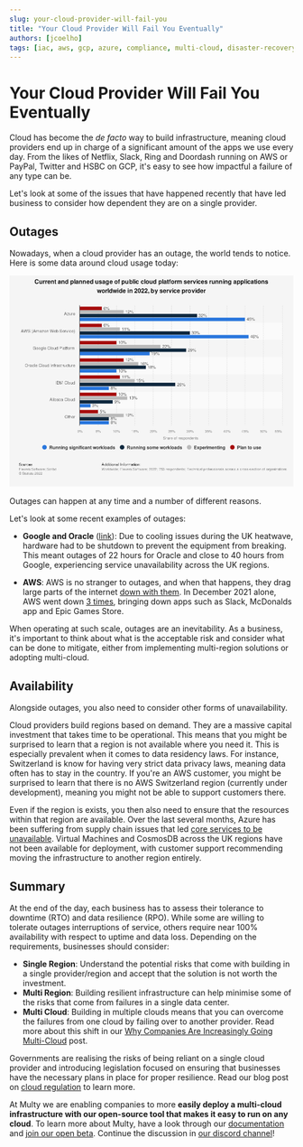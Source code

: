 ```yaml
---
slug: your-cloud-provider-will-fail-you
title: "Your Cloud Provider Will Fail You Eventually"
authors: [jcoelho]
tags: [iac, aws, gcp, azure, compliance, multi-cloud, disaster-recovery]
---
```


# Your Cloud Provider Will Fail You Eventually

Cloud has become the _de facto_ way to build infrastructure, meaning cloud providers end up in charge of a significant amount of the apps we use every day. From the likes of Netflix, Slack, Ring and Doordash running on AWS or PayPal, Twitter and HSBC on GCP, it's easy to see how impactful a failure of any type can be.

Let's look at some of the issues that have happened recently that have led business to consider how dependent they are on a single provider.

<!--truncate-->

## Outages

Nowadays, when a cloud provider has an outage, the world tends to notice. Here is some data around cloud usage today:

<div class="text--center" >

<div style={{display: 'block',marginLeft: 'auto',marginRight: 'auto',width: '80%'}}>

![cloud_usage](./cloud_usage.png)

</div>

</div>

Outages can happen at any time and a number of different reasons. 

Let's look at some recent examples of outages:
- **Google and Oracle** ([link](https://www.theregister.com/2022/07/19/google_oracle_cloud/)): Due to cooling issues during the UK heatwave, hardware had to be shutdown to prevent the equipment from breaking. This meant outages of 22 hours for Oracle and close to 40 hours from Google, experiencing service unavailability across the UK regions. 

- **AWS**: AWS is no stranger to outages, and when that happens, they drag large parts of the internet [down with them](https://www.techradar.com/news/aws-is-down-and-taken-whole-chunks-of-the-internet-with-it). In December 2021 alone, AWS went down [3 times](https://www.zdnet.com/article/aws-suffers-third-outage-of-the-month/), bringing down apps such as Slack, McDonalds app and Epic Games Store.

When operating at such scale, outages are an inevitability. As a business, it's important to think about what is the acceptable risk and consider what can be done to mitigate, either from implementing multi-region solutions or adopting multi-cloud.

## Availability

Alongside outages, you also need to consider other forms of unavailability.

Cloud providers build regions based on demand. They are a massive capital investment that takes time to be operational. This means that you might be surprised to learn that a region is not available where you need it. This is especially prevalent when it comes to data residency laws. For instance, Switzerland is know for having very strict data privacy laws, meaning data often has to stay in the country. If you're an AWS customer, you might be surprised to learn that there is no AWS Switzerland region (currently under development), meaning you might not be able to support customers there. 

Even if the region is exists, you then also need to ensure that the resources within that region are available. Over the last several months, Azure has been suffering from supply chain issues that led [core services to be unavailable](https://www.theregister.com/2022/07/04/azure_capacity_issues/). Virtual Machines and CosmosDB across the UK regions have not been available for deployment, with customer support recommending moving the infrastructure to another region entirely.

## Summary

At the end of the day, each business has to assess their tolerance to downtime (RTO) and data resilience (RPO). While some are willing to tolerate outages interruptions of service, others require near 100% availability with respect to uptime and data loss. Depending on the requirements, businesses should consider:

- **Single Region**: Understand the potential risks that come with building in a single provider/region and accept that the solution is not worth the investment.
- **Multi Region**: Building resilient infrastructure can help minimise some of the risks that come from failures in a single data center.
- **Multi Cloud**: Building in multiple clouds means that you can overcome the failures from one cloud by failing over to another provider. Read more about this shift in our [Why Companies Are Increasingly Going Multi-Cloud](http://localhost:3000/blog/benefits-of-multicloud) post.

Governments are realising the risks of being reliant on a single cloud provider and introducing legislation focused on ensuring that businesses have the necessary plans in place for proper resilience. Read our blog post on [cloud regulation](https://docs.multy.dev/blog/cloud-regulation-&-financial-services) to learn more.

At Multy we are enabling companies to more **easily deploy a multi-cloud infrastructure with our open-source tool that makes it easy to run on any cloud**. To learn more about Multy, have a look through our [documentation](https://docs.multy.dev/introduction) and [join our open beta](https://multy.dev/#beta). Continue the discussion in [our discord channel](https://discord.com/invite/rgaKXY4tCZ)!
